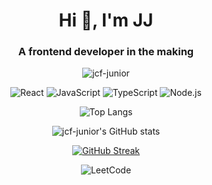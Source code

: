 <h1 align="center">Hi 👋, I'm JJ</h1>
<h3 align="center">A frontend developer in the making</h3>

<div align="center">
  <p align="center"> <img src="https://komarev.com/ghpvc/?username=jcf-junior&label=Profile%20views&color=0e75b6&style=flat" alt="jcf-junior" /> </p>

  ![React](https://img.shields.io/badge/react-%2320232a.svg?style=for-the-badge&logo=react&logoColor=%2361DAFB) ![JavaScript](https://img.shields.io/badge/javascript-%23323330.svg?style=for-the-badge&logo=javascript&logoColor=%23F7DF1E) ![TypeScript](https://img.shields.io/badge/typescript-%23007ACC.svg?style=for-the-badge&logo=typescript&logoColor=white) ![Node.js](https://img.shields.io/badge/node.js-6DA55F?style=for-the-badge&logo=node.js&logoColor=white)

  ![Top Langs](https://github-readme-stats.vercel.app/api/top-langs/?username=jcf-junior&layout=compact&theme=tokyonight&hide_border=true)
  	

![jcf-junior's GitHub stats](https://github-readme-stats.vercel.app/api?username=jcf-junior&show_icons=true&theme=tokyonight&hide_border=true)

<a align="center" href="https://git.io/streak-stats"><img src="https://github-readme-streak-stats.herokuapp.com?user=jcf-junior&theme=tokyonight&hide_border=true&mode=weekly" alt="GitHub Streak" /></a>





![LeetCode](https://img.shields.io/badge/LeetCode-000000?style=for-the-badge&logo=LeetCode&logoColor=#d16c06)
</div>
